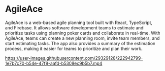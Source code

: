 # AgileAce

AgileAce is a web-based agile planning tool built with React, TypeScript, and Firebase. It allows software development teams to estimate and prioritize tasks using planning poker cards and collaborate in real-time. With AgileAce, teams can create a new planning room, invite team members, and start estimating tasks. The app also provides a summary of the estimation process, making it easier for teams to prioritize and plan their work.

https://user-images.githubusercontent.com/29329128/222942799-1e7b7c70-b54e-47f8-aafd-b5308ec9b5b7.mp4
